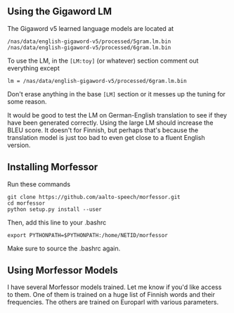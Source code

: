 ## Using the Gigaword LM

The Gigaword v5 learned language models are located at

```
/nas/data/english-gigaword-v5/processed/5gram.lm.bin
/nas/data/english-gigaword-v5/processed/6gram.lm.bin
```

To use the LM, in the `[LM:toy]` (or whatever) section comment out everything
except

```
lm = /nas/data/english-gigaword-v5/processed/6gram.lm.bin
```

Don't erase anything in the base `[LM]` section or it messes up the tuning for
some reason.

It would be good to test the LM on German-English translation to see if they
have been generated correctly. Using the large LM should increase the BLEU
score. It doesn't for Finnish, but perhaps that's because the translation model
is just too bad to even get close to a fluent English version.

## Installing Morfessor

Run these commands

```
git clone https://github.com/aalto-speech/morfessor.git
cd morfessor
python setup.py install --user
```

Then, add this line to your .bashrc

```
export PYTHONPATH=$PYTHONPATH:/home/NETID/morfessor
```

Make sure to source the .bashrc again.

## Using Morfessor Models

I have several Morfessor models trained. Let me know if you'd like access to
them. One of them is trained on a huge list of Finnish words and their
frequencies. The others are trained on Europarl with various parameters.
